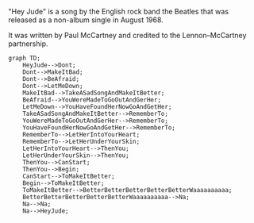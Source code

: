 "Hey Jude" is a song by the English rock band the Beatles that was released as a non-album single in August 1968.

It was written by Paul McCartney and credited to the Lennon–McCartney partnership. 

```mermaid
graph TD;
    HeyJude-->Dont;
    Dont-->MakeItBad;
    Dont-->BeAfraid;
	Dont-->LetMeDown;
    MakeItBad-->TakeASadSongAndMakeItBetter;
    BeAfraid-->YouWereMadeToGoOutAndGerHer;    
	LetMeDown-->YouHaveFoundHerNowGoAndGetHer;
	TakeASadSongAndMakeItBetter-->RememberTo;
	YouWereMadeToGoOutAndGerHer-->RememberTo;
	YouHaveFoundHerNowGoAndGetHer-->RememberTo;
	RememberTo-->LetHerIntoYourHeart;
	RememberTo-->LetHerUnderYourSkin;
	LetHerIntoYourHeart-->ThenYou;
	LetHerUnderYourSkin-->ThenYou;
    ThenYou-->CanStart;
	ThenYou-->Begin;
    CanStart-->ToMakeItBetter;
	Begin-->ToMakeItBetter;
	ToMakeItBetter-->BetterBetterBetterBetterBetterWaaaaaaaaaa;
	BetterBetterBetterBetterBetterWaaaaaaaaaa-->Na;
	Na-->Na;
	Na-->HeyJude;
```